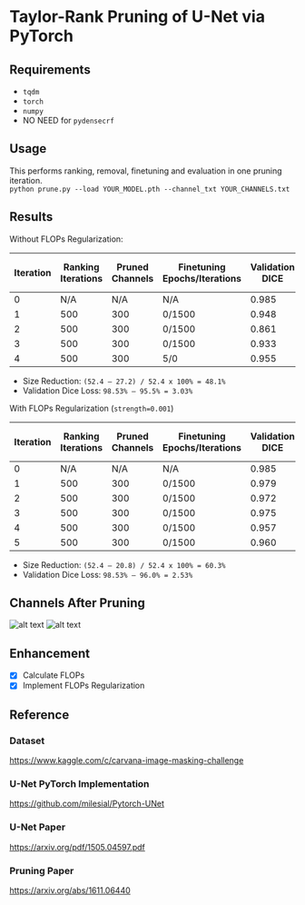 # Taylor-Rank Pruning of U-Net via PyTorch
## Requirements
* ```tqdm```  
* ```torch```  
* ```numpy```  
* NO NEED for ```pydensecrf```  
## Usage
This performs ranking, removal, finetuning and evaluation in one pruning iteration.  
```python prune.py --load YOUR_MODEL.pth --channel_txt YOUR_CHANNELS.txt```
## Results

Without FLOPs Regularization:  

| Iteration  | Ranking Iterations | Pruned Channels | Finetuning Epochs/Iterations | Validation DICE | File Size (MB) |
| --- | --- | --- | --- | --- | --- |
| 0 | N/A | N/A | N/A | 0.985 | 52.4 |
| 1 | 500 | 300 | 0/1500 | 0.948 | 44.4 |
| 2 | 500 | 300 | 0/1500 | 0.861 | 38.9 |
| 3 | 500 | 300 | 0/1500 | 0.933 | 33.2 |
| 4 | 500 | 300 | 5/0 | 0.955 | 27.2 |

* Size Reduction: ```(52.4 – 27.2) / 52.4 x 100% = 48.1%```  
* Validation Dice Loss: ```98.53% – 95.5% = 3.03%```

With FLOPs Regularization (```strength=0.001```)

| Iteration  | Ranking Iterations | Pruned Channels | Finetuning Epochs/Iterations | Validation DICE | File Size (MB) |
| --- | --- | --- | --- | --- | --- |
| 0 | N/A | N/A | N/A | 0.985 | 52.4 |
| 1 | 500 | 300 | 0/1500 | 0.979 | 44.5 |
| 2 | 500 | 300 | 0/1500 | 0.972 | 39.1 |
| 3 | 500 | 300 | 0/1500 | 0.975 | 32.2 |
| 4 | 500 | 300 | 0/1500 | 0.957 | 26.2 |
| 5 | 500 | 300 | 0/1500 | 0.960 | 20.8 |

* Size Reduction: ```(52.4 – 20.8) / 52.4 x 100% = 60.3%```  
* Validation Dice Loss: ```98.53% – 96.0% = 2.53%```
## Channels After Pruning
![alt text](https://raw.githubusercontent.com/kcang2/Prune_U-Net/master/relative.png)
![alt text](https://raw.githubusercontent.com/kcang2/Prune_U-Net/master/total.png)
## Enhancement
- [X] Calculate FLOPs
- [X] Implement FLOPs Regularization
## Reference
### Dataset
https://www.kaggle.com/c/carvana-image-masking-challenge
### U-Net PyTorch Implementation
https://github.com/milesial/Pytorch-UNet
### U-Net Paper
https://arxiv.org/pdf/1505.04597.pdf
### Pruning Paper
https://arxiv.org/abs/1611.06440
